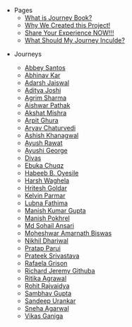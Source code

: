 - Pages
  - [What is Journey Book?](../_pages/what-is-this.md)
  - [Why We Created this Project!](../_pages/journey-book.md)
  - [Share Your Experience NOW!!!](../_pages/share-your-experience.md)
  - [What Should My Journey Inculde?](../_pages/what-should-i-share.md)

<!--START_SECTION:data-section-->
- Journeys

    - [Abbey Santos](../journeys/AbbeyIT.md)
    - [Abhinav Kar](../journeys/Abhinavkar.md)
    - [Adarsh Jaiswal](../journeys/Adarsh-jaiss.md)
    - [Aditya Joshi](../journeys/adityajoshi-08.md)
    - [Agrim Sharma](../journeys/Agrim-Sharma174.md)
    - [Aishwar Pathak](../journeys/mrworld196wide.md)
    - [Akshat Mishra](../journeys/akshatmishra25.md)
    - [Arpit Ghura](../journeys/arpitghura.md)
    - [Aryav Chaturvedi](../journeys/aryav-v.md)
    - [Ashish Khanagwal](../journeys/Ashish-khanagwal.md)
    - [Ayush Rawat](../journeys/ayushrtwt.md)
    - [Ayushi George](../journeys/ayushigeorge.md)
    - [Divas](../journeys/divasgt.md)
    - [Ebuka Chuqz](../journeys/ebukachuqz.md)
    - [Habeeb B. Oyesile](../journeys/badbatunde.md)
    - [Harsh Waghela](../journeys/styrene01.md)
    - [Hritesh Goldar](../journeys/hritesh94.md)
    - [Kelvin Parmar](../journeys/kelvinparmar.md)
    - [Lubna Fathima](../journeys/lubnafathima.md)
    - [Manish Kumar Gupta](../journeys/Heismanish.md)
    - [Manish Pokhrel](../journeys/manishpoko.md)
    - [Md Sohail Ansari](../journeys/sohail60.md)
    - [Moheshwar Amarnath Biswas](../journeys/fluentmoheshwar.md)
    - [Nikhil Dhariwal](../journeys/404Nikhil.md)
    - [Pratap Parui](../journeys/pratap360.md)
    - [Prateek Srivastava](../journeys/Prateek-Srivastav.md)
    - [Rafaela Grison](../journeys/GRISONRF.md)
    - [Richard Jeremy Githuba](../journeys/githubarj.md)
    - [Ritika Agrawal](../journeys/Ritika-Agrawal811.md)
    - [Rohit Rajvaidya](../journeys/RohitRajvaidya5.md)
    - [Sambhav Gupta](../journeys/sambhavgupta0705.md)
    - [Sandeep Urankar](../journeys/SandeepUrankar.md)
    - [Sneha Agarwal](../journeys/isyneha.md)
    - [Vikas Ganiga](../journeys/vikasganiga05.md)
<!--END_SECTION:data-section-->
